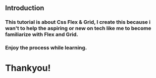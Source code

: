 ## Introduction
### This tutorial is about Css Flex & Grid, I create this because i wan't to help the aspiring or new on tech like me to become familiarize with Flex and Grid.
### Enjoy the process while learning.
# Thankyou!
